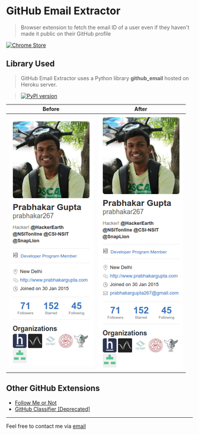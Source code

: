 # GitHub Email Extractor

> Browser extension to fetch the email ID of a user even if they haven't made it public on their GitHub profile

[![Chrome Store](https://raw.githubusercontent.com/prabhakar267/github-classifier/master/assets/images/chrome-store.png)](https://chrome.google.com/webstore/detail/github-show-email/pndebicblkfcinlcedagfhjfkkkecibn)


## Library Used

> GitHub Email Extractor uses a Python library **github_email** hosted on Heroku server.

> [![PyPI version](https://badge.fury.io/py/github_email.svg)](https://badge.fury.io/py/github_email)

| Before | After |
| --- | ---|
| ![GitHub Email Extractor](/screenshots/Screenshot%20from%202016-08-16%2000-09-33.png?raw=true) | ![GitHub Email Extractor](/screenshots/Screenshot%20from%202016-08-16%2000-05-54.png?raw=true) |

## Other GitHub Extensions
+ [Follow Me or Not](https://github.com/mkstn/follow-me-or-not)
+ [GitHub Classifier [Deprecated]](https://github.com/prabhakar267/github-classifier)


--------------------------
Feel free to contact me via [email](http://goo.gl/68kmd6)
